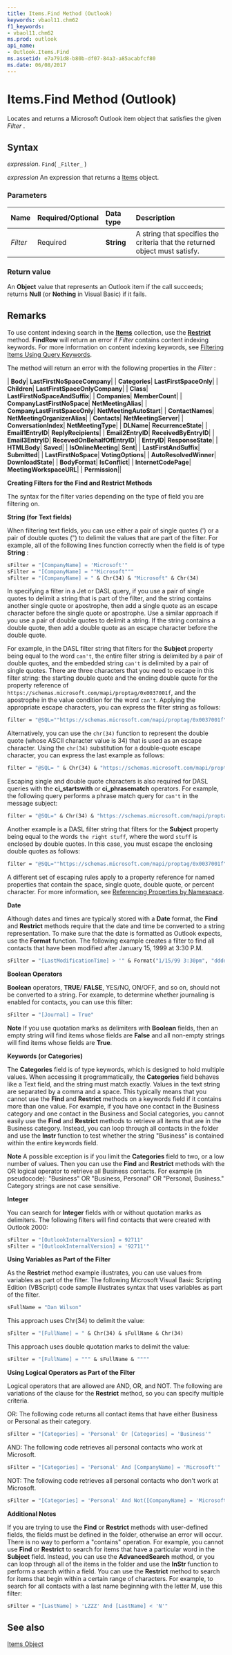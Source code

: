 ```yaml
---
title: Items.Find Method (Outlook)
keywords: vbaol11.chm62
f1_keywords:
- vbaol11.chm62
ms.prod: outlook
api_name:
- Outlook.Items.Find
ms.assetid: e7a791d8-b80b-df07-84a3-a85acabfcf80
ms.date: 06/08/2017
---
```



# Items.Find Method (Outlook)

Locates and returns a Microsoft Outlook item object that satisfies the given  _Filter_ .


## Syntax

 _expression_. `Find`( `_Filter_` )

 _expression_ An expression that returns a [Items](./Outlook.Items.md) object.


### Parameters



|Name|Required/Optional|Data type|Description|
|:-----|:-----|:-----|:-----|
| _Filter_|Required| **String**|A string that specifies the criteria that the returned object must satisfy.|

### Return value

An  **Object** value that represents an Outlook item if the call succeeds; returns **Null** (or **Nothing** in Visual Basic) if it fails.


## Remarks

To use content indexing search in the  **[Items](Outlook.Items.md)** collection, use the **[Restrict](Outlook.Items.Restrict.md)** method. **FindRow** will return an error if _Filter_ contains content indexing keywords. For more information on content indexing keywords, see [Filtering Items Using Query Keywords](../outlook/How-to/Search-and-Filter/filtering-items-using-query-keywords.md).

The method will return an error with the following properties in the  _Filter_ :



| **Body**| **LastFirstNoSpaceCompany**|
| **Categories**| **LastFirstSpaceOnly**|
| **Children**| **LastFirstSpaceOnlyCompany**|
| **Class**| **LastFirstNoSpaceAndSuffix**|
| **Companies**| **MemberCount**|
| **CompanyLastFirstNoSpace**| **NetMeetingAlias**|
| **CompanyLastFirstSpaceOnly**| **NetMeetingAutoStart**|
| **ContactNames**| **NetMeetingOrganizerAlias**|
| **Contacts**| **NetMeetingServer**|
| **ConversationIndex**| **NetMeetingType**|
| **DLName**| **RecurrenceState**|
| **Email1EntryID**| **ReplyRecipients**|
| **Email2EntryID**| **ReceivedByEntryID**|
| **Email3EntryID**| **RecevedOnBehalfOfEntryID**|
| **EntryID**| **ResponseState**|
| **HTMLBody**| **Saved**|
| **IsOnlineMeeting**| **Sent**|
| **LastFirstAndSuffix**| **Submitted**|
| **LastFirstNoSpace**| **VotingOptions**|
| **AutoResolvedWinner**| **DownloadState**|
| **BodyFormat**| **IsConflict**|
| **InternetCodePage**| **MeetingWorkspaceURL**|
| **Permission**||

 **Creating Filters for the Find and Restrict Methods**

The syntax for the filter varies depending on the type of field you are filtering on.

 **String (for Text fields)**

When filtering text fields, you can use either a pair of single quotes (') or a pair of double quotes (") to delimit the values that are part of the filter. For example, all of the following lines function correctly when the field is of type  **String** :




```vb
sFilter = "[CompanyName] = 'Microsoft'"  
sFilter = "[CompanyName] = ""Microsoft"""  
sFilter = "[CompanyName] = " & Chr(34) & "Microsoft" & Chr(34)
```

In specifying a filter in a Jet or DASL query, if you use a pair of single quotes to delimit a string that is part of the filter, and the string contains another single quote or apostrophe, then add a single quote as an escape character before the single quote or apostrophe. Use a similar approach if you use a pair of double quotes to delimit a string. If the string contains a double quote, then add a double quote as an escape character before the double quote. 

For example, in the DASL filter string that filters for the  **Subject** property being equal to the word `can't`, the entire filter string is delimited by a pair of double quotes, and the embedded string  `can't` is delimited by a pair of single quotes. There are three characters that you need to escape in this filter string: the starting double quote and the ending double quote for the property reference of `https://schemas.microsoft.com/mapi/proptag/0x0037001f`, and the apostrophe in the value condition for the word  `can't`. Applying the appropriate escape characters, you can express the filter string as follows: 




```vb
filter = "@SQL=""https://schemas.microsoft.com/mapi/proptag/0x0037001f"" = 'can''t'"
```

Alternatively, you can use the  `chr(34)` function to represent the double quote (whose ASCII character value is 34) that is used as an escape character. Using the `chr(34)` substitution for a double-quote escape character, you can express the last example as follows:




```vb
filter = "@SQL= " & Chr(34) & "https://schemas.microsoft.com/mapi/proptag/0x0037001f" _& Chr(34) & " = " & "'can''t'"
```

Escaping single and double quote characters is also required for DASL queries with the  **ci_startswith** or **ci_phrasematch** operators. For example, the following query performs a phrase match query for `can't` in the message subject:




```vb
filter = "@SQL=" & Chr(34) & "https://schemas.microsoft.com/mapi/proptag/0x0037001E" _& Chr(34) & " ci_phrasematch " & "'can''t'"
```

Another example is a DASL filter string that filters for the  **Subject** property being equal to the words `the right stuff`, where the word  `stuff` is enclosed by double quotes. In this case, you must escape the enclosing double quotes as follows:




```vb
filter = "@SQL=""https://schemas.microsoft.com/mapi/proptag/0x0037001f"" = 'the right ""stuff""'"
```

A different set of escaping rules apply to a property reference for named properties that contain the space, single quote, double quote, or percent character. For more information, see [Referencing Properties by Namespace](../outlook/How-to/Navigation/referencing-properties-by-namespace.md).

 **Date**

Although dates and times are typically stored with a  **Date** format, the **Find** and **Restrict** methods require that the date and time be converted to a string representation. To make sure that the date is formatted as Outlook expects, use the **Format** function. The following example creates a filter to find all contacts that have been modified after January 15, 1999 at 3:30 P.M.




```vb
sFilter = "[LastModificationTime] > '" & Format("1/15/99 3:30pm", "ddddd h:nn AMPM") & "'"
```

 **Boolean Operators**

 **Boolean** operators, **TRUE**/ **FALSE**, YES/NO, ON/OFF, and so on, should not be converted to a string. For example, to determine whether journaling is enabled for contacts, you can use this filter: 




```vb
sFilter = "[Journal] = True" 
```


 **Note**  If you use quotation marks as delimiters with  **Boolean** fields, then an empty string will find items whose fields are **False** and all non-empty strings will find items whose fields are **True**.

 **Keywords (or Categories)**

The  **Categories** field is of type keywords, which is designed to hold multiple values. When accessing it programmatically, the **Categories** field behaves like a Text field, and the string must match exactly. Values in the text string are separated by a comma and a space. This typically means that you cannot use the **Find** and **Restrict** methods on a keywords field if it contains more than one value. For example, if you have one contact in the Business category and one contact in the Business and Social categories, you cannot easily use the **Find** and **Restrict** methods to retrieve all items that are in the Business category. Instead, you can loop through all contacts in the folder and use the **Instr** function to test whether the string "Business" is contained within the entire keywords field.


 **Note**  A possible exception is if you limit the  **Categories** field to two, or a low number of values. Then you can use the **Find** and **Restrict** methods with the OR logical operator to retrieve all Business contacts. For example (in pseudocode): "Business" OR "Business, Personal" OR "Personal, Business." Category strings are not case sensitive.

 **Integer**

You can search for  **Integer** fields with or without quotation marks as delimiters. The following filters will find contacts that were created with Outlook 2000:




```vb
sFilter = "[OutlookInternalVersion] = 92711"  
sFilter = "[OutlookInternalVersion] = '92711'"
```

 **Using Variables as Part of the Filter**

As the  **Restrict** method example illustrates, you can use values from variables as part of the filter. The following Microsoft Visual Basic Scripting Edition (VBScript) code sample illustrates syntax that uses variables as part of the filter.




```vb
sFullName = "Dan Wilson" 
```

 This approach uses Chr(34) to delimit the value:




```vb
sFilter = "[FullName] = " & Chr(34) & sFullName & Chr(34)
```

 This approach uses double quotation marks to delimit the value:




```vb
sFilter = "[FullName] = """ & sFullName & """"
```

 **Using Logical Operators as Part of the Filter**

Logical operators that are allowed are AND, OR, and NOT. The following are variations of the clause for the  **Restrict** method, so you can specify multiple criteria.

OR: The following code returns all contact items that have either Business or Personal as their category. 




```vb
sFilter = "[Categories] = 'Personal' Or [Categories] = 'Business'" 
```

AND: The following code retrieves all personal contacts who work at Microsoft. 




```vb
sFilter = "[Categories] = 'Personal' And [CompanyName] = 'Microsoft'"
```

NOT: The following code retrieves all personal contacts who don't work at Microsoft.




```vb
sFilter = "[Categories] = 'Personal' And Not([CompanyName] = 'Microsoft')"
```

 **Additional Notes**

If you are trying to use the  **Find** or **Restrict** methods with user-defined fields, the fields must be defined in the folder, otherwise an error will occur. There is no way to perform a "contains" operation. For example, you cannot use **Find** or **Restrict** to search for items that have a particular word in the **Subject** field. Instead, you can use the **AdvancedSearch** method, or you can loop through all of the items in the folder and use the **InStr** function to perform a search within a field. You can use the **Restrict** method to search for items that begin within a certain range of characters. For example, to search for all contacts with a last name beginning with the letter M, use this filter:




```vb
sFilter = "[LastName] > 'LZZZ' And [LastName] < 'N'"
```


## See also


[Items Object](Outlook.Items.md)

